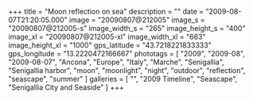 +++
title = "Moon reflection on sea"
description = ""
date = "2009-08-07T21:20:05.000"
image = "20090807@212005"
image_s = "20090807@212005-s"
image_width_s = "265"
image_height_s = "400"
image_xl = "20090807@212005-xl"
image_width_xl = "663"
image_height_xl = "1000"
gps_latitude = "43.7218221833333"
gps_longitude = "13.2220472166667"
phototags = [ "2009", "2009-08", "2009-08-07", "Ancona", "Europe", "Italy", "Marche", "Senigallia", "Senigallia harbor", "moon", "moonlight", "night", "outdoor", "reflection", "seascape", "summer" ]
galleries = [ "", "2009 Timeline", "Seascape", "Senigallia City and Seaside" ]
+++
